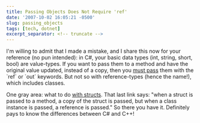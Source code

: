 ```yaml
---
title: Passing Objects Does Not Require 'ref'
date: '2007-10-02 16:05:21 -0500'
slug: passing_objects
tags: [tech, dotnet]
excerpt_separator: <!-- truncate -->
---
```


I'm willing to admit that I made a mistake, and I share this now for your
reference (no pun intended): in C#, your basic data types (int, string, short,
bool) are value-types. If you want to pass them to a method and have the
original value updated, instead of a copy, then you [must
pass](http://msdn2.microsoft.com/en-us/library/0f66670z(VS.80).aspx) them with the `ref` or `out` keywords. But not so with reference-types
(hence the name!), which includes classes.

One gray area: what to do [with
structs](http://msdn2.microsoft.com/en-us/library/8b0bdca4(VS.80).aspx). That last link says: "when a struct is passed to a method, a copy
of the struct is passed, but when a class instance is passed, a reference is
passed." So there you have it. Definitely pays to know the differences between
C# and C++!
